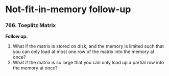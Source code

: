 # Not-fit-in-memory follow-up

### 766. Toeplitz Matrix



**Follow up:**

1. What if the matrix is stored on disk, and the memory is limited such that you can only load at most one row of the matrix into the memory at once?
2. What if the matrix is so large that you can only load up a partial row into the memory at once?


